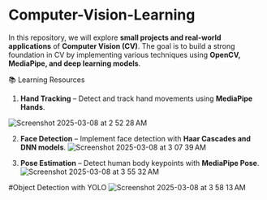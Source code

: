 # Computer-Vision-Learning

In this repository, we will explore **small projects and real-world applications** of **Computer Vision (CV)**. The goal is to build a strong foundation in CV by implementing various techniques using **OpenCV, MediaPipe, and deep learning models**.

📚 Learning Resources



1. **Hand Tracking** – Detect and track hand movements using **MediaPipe Hands**.

![Screenshot 2025-03-08 at 2 52 28 AM](https://github.com/user-attachments/assets/42feeae4-60cb-46fa-a4ae-f09a037c4bf8)



2. **Face Detection** – Implement face detection with **Haar Cascades and DNN models**.
![Screenshot 2025-03-08 at 3 07 39 AM](https://github.com/user-attachments/assets/0c92a344-73f4-4208-8416-de0257a98dd3)



3. **Pose Estimation** – Detect human body keypoints with **MediaPipe Pose**.
![Screenshot 2025-03-08 at 3 55 32 AM](https://github.com/user-attachments/assets/4906dbdc-6269-49ad-83c6-4c04febf7b2c)

#Object Detection with YOLO
![Screenshot 2025-03-08 at 3 58 13 AM](https://github.com/user-attachments/assets/b8f8db3a-f9e4-4174-ac8d-fa8046580528)

